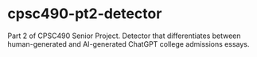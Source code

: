 # cpsc490-pt2-detector
Part 2 of CPSC490 Senior Project. Detector that differentiates between human-generated and AI-generated ChatGPT college admissions essays.
